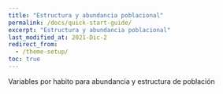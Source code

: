```yaml
---
title: "Estructura y abundancia poblacional"
permalink: /docs/quick-start-guide/
excerpt: "Estructura y abundancia poblacional"
last_modified_at: 2021-Dic-2
redirect_from:
  - /theme-setup/
toc: true
---
```


Variables por habito para abundancia y estructura de población
